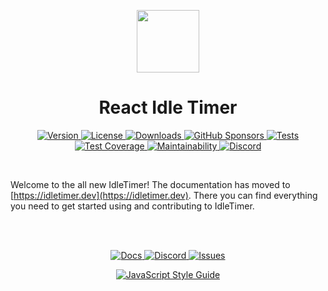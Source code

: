 <p align="center">
  <a href="https://idletimer.dev">
    <img height="100" src="./logo.svg" />
  </a>
</p>
<h1 align="center">React Idle Timer</h1>

<p align="center">
  <a href="https://www.npmjs.com/package/react-idle-timer">
    <img src="https://img.shields.io/npm/v/react-idle-timer.svg?label=version&color=ff8127" alt="Version">
  </a>
  <a href="https://github.com/supremetechnopriest/react-idle-timer/blob/master/LICENSE">
    <img src="https://img.shields.io/npm/l/react-idle-timer?color=ff7531" alt="License">
  </a>
  <a href="https://www.npmjs.com/package/react-idle-timer">
    <img src="https://img.shields.io/npm/dt/react-idle-timer.svg?color=ff693b" alt="Downloads">
  </a>
  <a href="https://github.com/sponsors/supremetechnopriest?logo=github">
    <img src="https://img.shields.io/github/sponsors/supremetechnopriest?color=ff5c45" alt="GitHub Sponsors">
  </a>
  <a href="https://codeclimate.com/github/SupremeTechnopriest/react-idle-timer/test_coverage">
    <img src="https://img.shields.io/github/workflow/status/SupremeTechnopriest/react-idle-timer/tests?label=tests&color=ff4f50" alt="Tests">
  </a>
  <a href="https://codeclimate.com/github/SupremeTechnopriest/react-idle-timer/test_coverage">
    <img src="https://img.shields.io/codeclimate/coverage/SupremeTechnopriest/react-idle-timer?color=ff415b"alt="Test Coverage">
  </a>
  <a href="https://codeclimate.com/github/SupremeTechnopriest/react-idle-timer/maintainability">
    <img src="https://img.shields.io/codeclimate/maintainability/SupremeTechnopriest/react-idle-timer?color=ff3266" alt="Maintainability">
  </a>
  <a href="https://discord.gg/YPuxNdWA4D">
    <img src="https://img.shields.io/discord/942899080621862913?color=ff2371&label=discord" alt="Discord">
  </a>
</p>

</br>

Welcome to the all new IdleTimer! The documentation has moved to [https://idletimer.dev](https://idletimer.dev).  There you can find everything you need to get started using and contributing to IdleTimer.

</br>
</br>

<p align="center">
  <a href="https://idletimer.dev">
    <img src="https://img.shields.io/badge/%20-docs-ff8127.svg?&longCache=true&style=for-the-badge" alt="Docs" />
  </a>
  <a href="https://discord.gg/YPuxNdWA4D">
    <img src="https://img.shields.io/badge/%20-discord-ff554b.svg?&longCache=true&style=for-the-badge" alt="Discord" />
  </a>
  <a href="https://github.com/supremetechnopriest/react-idle-timer/issues/new/choose">
    <img src="https://img.shields.io/badge/%20-issues-FF2371.svg?&longCache=true&style=for-the-badge" alt="Issues" />
  </a>
</p>

<p align="center">
  <a href="https://github.com/standard/standard">
    <img src="https://cdn.rawgit.com/standard/standard/master/badge.svg" alt="JavaScript Style Guide" />
  </a>
</p>

